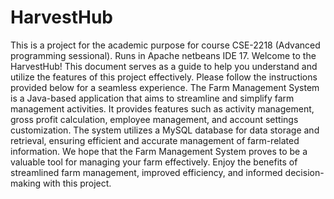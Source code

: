 # HarvestHub
This is a project for the academic purpose for course CSE-2218 (Advanced programming sessional). Runs in Apache netbeans IDE 17.
Welcome to the HarvestHub! This document serves as a guide to help you understand and utilize the features of this project effectively. Please follow the instructions provided below for a seamless experience.
The Farm Management System is a Java-based application that aims to streamline and simplify farm management activities. It provides features such as activity management, gross profit calculation, employee management, and account settings customization. The system utilizes a MySQL database for data storage and retrieval, ensuring efficient and accurate management of farm-related information.
We hope that the Farm Management System proves to be a valuable tool for managing your farm effectively. Enjoy the benefits of streamlined farm management, improved efficiency, and informed decision-making with this project.
